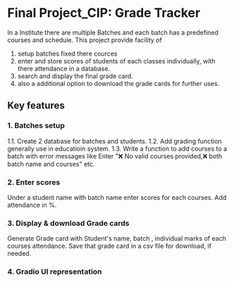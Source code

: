 # **Final Project_CIP: Grade Tracker**
In a Institute there are multiple Batches and each batch has a predefined courses and schedule. This project provide facility of 
1. setup batches fixed there cources
2. enter and store scores of students of each classes individually, with there attendance in a database.
3. search and display the final grade card.
4. also a additional option to download the grade cards for further uses.

## Key features
### 1. Batches setup
1.1. Create 2 database for batches and students.
1.2. Add grading function generally use in educatioin system.
1.3. Write a function to add courses to a batch with error messages like Enter "❌ No valid courses provided,❌ both batch name and courses" etc.

### 2. Enter scores
Under a student name with batch name enter scores for each courses.
Add attendance in %.

### 3. Display & download Grade cards
Generate Grade card with Student's name, batch , individual marks of each courses attendance.
Save that grade card in a csv file for download, if needed.

### 4. Gradio UI representation


